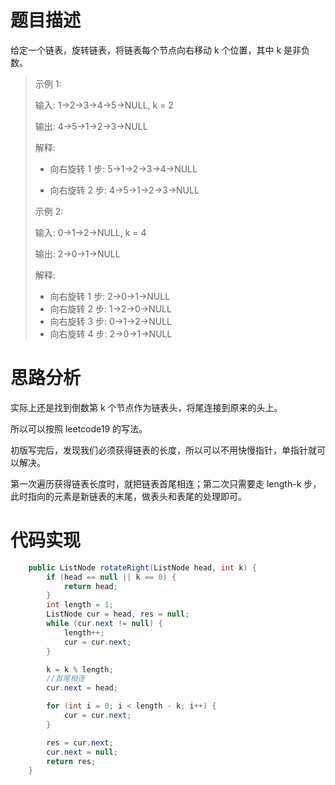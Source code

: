# 题目描述
给定一个链表，旋转链表，将链表每个节点向右移动 k 个位置，其中 k 是非负数。

> 示例 1:
> 
> 输入: 1->2->3->4->5->NULL, k = 2
> 
> 输出: 4->5->1->2->3->NULL
> 
> 解释:
> - 向右旋转 1 步: 5->1->2->3->4->NULL
> 
> - 向右旋转 2 步: 4->5->1->2->3->NULL
>
> 示例 2:
> 
> 输入: 0->1->2->NULL, k = 4
> 
> 输出: 2->0->1->NULL
> 
> 解释:
> - 向右旋转 1 步: 2->0->1->NULL
> - 向右旋转 2 步: 1->2->0->NULL
> - 向右旋转 3 步: 0->1->2->NULL
> - 向右旋转 4 步: 2->0->1->NULL

# 思路分析

实际上还是找到倒数第 k 个节点作为链表头，将尾连接到原来的头上。

所以可以按照 leetcode19 的写法。

初版写完后，发现我们必须获得链表的长度，所以可以不用快慢指针，单指针就可以解决。

第一次遍历获得链表长度时，就把链表首尾相连；第二次只需要走 length-k 步，此时指向的元素是新链表的末尾，做表头和表尾的处理即可。

# 代码实现
```java
    public ListNode rotateRight(ListNode head, int k) {
        if (head == null || k == 0) {
            return head;
        }
        int length = 1;
        ListNode cur = head, res = null;
        while (cur.next != null) {
            length++;
            cur = cur.next;
        }

        k = k % length;
        //首尾相连
        cur.next = head;

        for (int i = 0; i < length - k; i++) {
            cur = cur.next;
        }

        res = cur.next;
        cur.next = null;
        return res;
    }
```